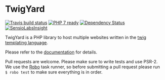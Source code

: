 # TwigYard

[![Travis build status](https://travis-ci.org/twigyard/twigyard.png?branch=master)](https://travis-ci.org/twigyard/twigyard)
[![PHP 7 ready](http://php7ready.timesplinter.ch/twigyard/twigyard/badge.svg)](https://travis-ci.org/twigyard/twigyard)
[![Dependency Status](https://www.versioneye.com/user/projects/5927e2b26725bd00166483cc/badge.svg?style=flat-square)](https://www.versioneye.com/user/projects/5927e2b26725bd00166483cc)
[![SensioLabsInsight](https://insight.sensiolabs.com/projects/f98bf51e-5a4b-413d-8151-1f70dc9cc56e/mini.png)](https://insight.sensiolabs.com/projects/f98bf51e-5a4b-413d-8151-1f70dc9cc56e)

TwigYard is a PHP library to host multiple websites written in the [twig templating language](http://twig.sensiolabs.org).

Please refer to the [documentation](http://docs.twigyard.com) for details.

Pull requests are welcome. Please make sure to write tests and use PSR-2. We use the [Robo](http://robo.li/) task runner, so before submitting a pull request please run `$ robo test` to make sure everything is in order. 
